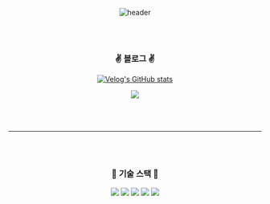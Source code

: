 <div align="center"> 

![header](https://capsule-render.vercel.app/api?type=wave&color=121212&height=150&section=header&text=&fontSize=38&fontColor=ffffff)


<br>
<br>


### :v: 블로그 :v:

[![Velog's GitHub stats](https://velog-readme-stats.vercel.app/api?name=ansanghyun20&tag=kafka&color=dark)](https://velog.io/@ansanghyun20) 

<img src="https://img.shields.io/badge/velog-000000?style=velog&logo=velog&logoColor=#FFFFFF"/>

<br>
<br>
<br>
<br>

----------------------

<br>
<br>
 
###  :feet: 기술 스택  :feet:

<img src="https://img.shields.io/badge/apachekafka-000000?style=apachekafka&logo=apachekafka&logoColor=#FFFFFF"/>

<img src="https://img.shields.io/badge/go-000000?style=go&logo=go&logoColor=#FFFFFF"/>

<img src="https://img.shields.io/badge/kubernetes-000000?style=kubernetes&logo=kubernetes&logoColor=#FFFFFF"/>

<img src="https://img.shields.io/badge/docker-000000?style=docker&logo=docker&logoColor=#FFFFFF"/>

<img src="https://img.shields.io/badge/prometheus-000000?style=prometheus&logo=prometheus&logoColor=#FFFFFF"/>

<br>
<br>
<br>
<br>


</div>
